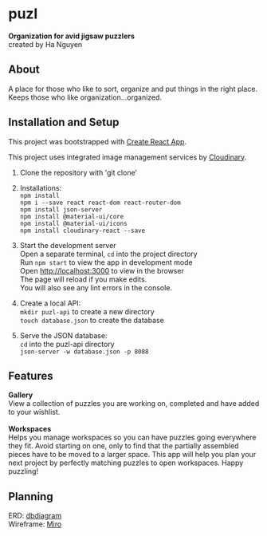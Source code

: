 # puzl
**Organization for avid jigsaw puzzlers** <br/>
created by Ha Nguyen

## About
A place for those who like to sort, organize and put things in the right place. Keeps those who like organization...organized.

## Installation and Setup
This project was bootstrapped with [Create React App](https://github.com/facebook/create-react-app). <br/>

This project uses integrated image management services by [Cloudinary](https://github.com/cloudinary/cloudinary-react). <br/>

1. Clone the repository with 'git clone'
1. Installations: <br />
`npm install` <br />
`npm i --save react react-dom react-router-dom` <br />
`npm install json-server` <br />
`npm install @material-ui/core` <br />
`npm install @material-ui/icons` <br />
`npm install cloudinary-react --save` <br />

1. Start the development server<br />
Open a separate terminal, `cd` into the project directory <br />
Run `npm start` to view the app in development mode <br />
Open [http://localhost:3000](http://localhost:3000) to view in the browser <br /> 
The page will reload if you make edits. <br />
You will also see any lint errors in the console. <br />

1. Create a local API: <br />
`mkdir puzl-api` to create a new directory <br />
`touch database.json` to create the database <br />

1. Serve the JSON database: <br />
`cd` into the puzl-api directory <br />
`json-server -w database.json -p 8088` <br />

## Features
**Gallery** <br />
View a collection of puzzles you are working on, completed and have added to your wishlist. <br />
<br/>
**Workspaces** <br />
Helps you manage workspaces so you can have puzzles going everywhere they fit. Avoid starting on one, only to find that the partially assembled pieces have to be moved to a larger space. This app will help you plan your next project by perfectly matching puzzles to open workspaces. Happy puzzling! <br />
<!-- **Stats**
Displays your puzzle productivity and history
**Sample Screen Shots** -->

## Planning
ERD: [dbdiagram](https://res.cloudinary.com/djxxamywv/image/upload/v1607700885/github/dbdiagram_puzl_yd9pdu.png) <br />
Wireframe: [Miro](https://res.cloudinary.com/djxxamywv/image/upload/v1607650031/github/miro_puzl_z2ge6n.png) <br />
